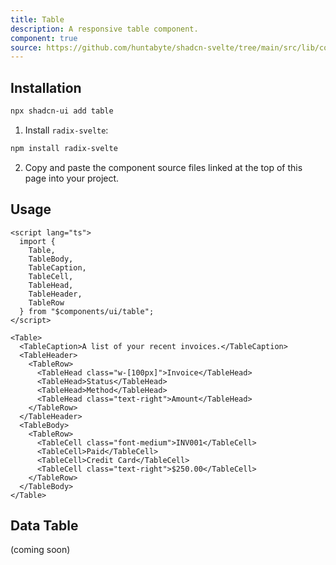 ```yaml
---
title: Table
description: A responsive table component.
component: true
source: https://github.com/huntabyte/shadcn-svelte/tree/main/src/lib/components/ui/table
---
```


<script>
  import { TableDemo, ComponentExample, ManualInstall } from '$lib/components/docs';
</script>

<ComponentExample src="src/lib/components/docs/examples/table/TableDemo.svelte">

<div slot="example" style="width: 100%;">
<TableDemo />
</div>

</ComponentExample>

## Installation

```bash
npx shadcn-ui add table
```

<ManualInstall>

1. Install `radix-svelte`:

```bash
npm install radix-svelte
```

2. Copy and paste the component source files linked at the top of this page into your project.

</ManualInstall>

## Usage

```svelte
<script lang="ts">
  import {
    Table,
    TableBody,
    TableCaption,
    TableCell,
    TableHead,
    TableHeader,
    TableRow
  } from "$components/ui/table";
</script>
```

```svelte
<Table>
  <TableCaption>A list of your recent invoices.</TableCaption>
  <TableHeader>
    <TableRow>
      <TableHead class="w-[100px]">Invoice</TableHead>
      <TableHead>Status</TableHead>
      <TableHead>Method</TableHead>
      <TableHead class="text-right">Amount</TableHead>
    </TableRow>
  </TableHeader>
  <TableBody>
    <TableRow>
      <TableCell class="font-medium">INV001</TableCell>
      <TableCell>Paid</TableCell>
      <TableCell>Credit Card</TableCell>
      <TableCell class="text-right">$250.00</TableCell>
    </TableRow>
  </TableBody>
</Table>
```

## Data Table

(coming soon)
